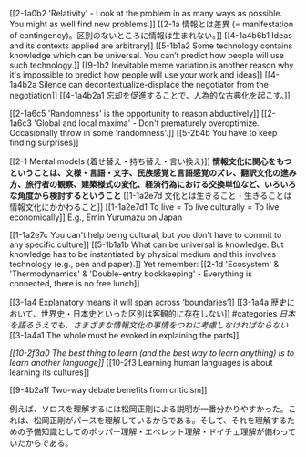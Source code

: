 [[2-1a0b2 'Relativity' - Look at the problem in as many ways as possible. You might as well find new problems.]]
[[2-1a 情報とは差異 (= manifestation of contingency)。区別のないところに情報は生まれない。]]
[[4-1a4b6b1 Ideas and its contexts applied are arbitrary]]
	[[5-1b1a2 Some technology contains knowledge which can be universal. You can’t predict how people will use such technology.]]
	[[9-1b2 Inevitable meme variation is another reason why it's impossible to predict how people will use your work and ideas]]
	[[4-1a4b2a Silence can decontextualize-displace the negotiator from the negotiation]]
	[[4-1a4b2a1 忘却を促進することで、人為的な古典化を起こす。]]

[[2-1a6c5 'Randomness' is the opportunity to reason abductively]]
[[2-1a6c3 'Global and local maxima' - Don't prematurely overoptimize. Occasionally throw in some 'randomness'.]]
[[5-2b4b You have to keep finding surprises]]

[[2-1 Mental models (着せ替え・持ち替え・言い換え)]]
	**情報文化に関心をもつということは、文様・言語・文字、民族感覚と言語感覚のズレ、翻訳文化の進み方、旅行者の観察、建築様式の変化、経済行為における交換単位など、いろいろな角度から検討するということ**
		[[1-1a2e7d 文化とは生きること・生きることは情報文化にかかわること]]
			[[1-1a2e7d1 To live = To live culturally = To live economically]]
				E.g., Emin Yurumazu on Japan

[[1-1a2e7c You can't help being cultural, but you don't have to commit to any specific culture]]
	[[5-1b1a1b What can be universal is knowledge. But knowledge has to be instantiated by physical medium and this involves technology (e.g., pen and paper).]]
		Yet remember: [[2-1d 'Ecosystem' & 'Thermodynamics' & 'Double-entry bookkeeping' - Everything is connected, there is no free lunch]]

[[3-1a4 Explanatory means it will span across ‘boundaries’]]
	[[3-1a4a 歴史において、世界史・日本史といった区別は客観的に存在しない]] #categories 
		*日本を語るうえでも、さまざまな情報文化の事情をつねに考慮しなければならない*
			[[3-1a4a1 The whole must be evoked in explaining the parts]]

*[[10-2f3a0 The best thing to learn (and the best way to learn anything) is to learn another language]]*
	[[10-2f3 Learning human languages is about learning its cultures]]

[[9-4b2a1f Two-way debate benefits from criticism]]

例えば、ソロスを理解するには松岡正剛による説明が一番分かりやすかった。これは、松岡正剛がパースを理解しているからである。そして、それを理解するための予備知識としてのポッパー理解・エベレット理解・ドイチェ理解が備わっていたからである。